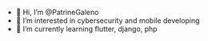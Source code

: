 - 👋 Hi, I’m @PatrineGaleno
- 👀 I’m interested in cybersecurity and mobile developing
- 🌱 I’m currently learning flutter, django, php
